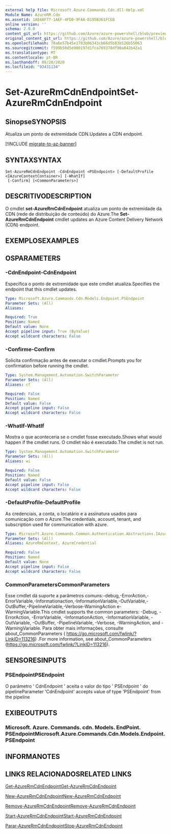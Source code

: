 ```yaml
---
external help file: Microsoft.Azure.Commands.Cdn.dll-Help.xml
Module Name: AzureRM.Cdn
ms.assetid: 1A84AF77-1AEF-4FD0-9FAA-D195B361FCEB
online version: ''
schema: 2.0.0
content_git_url: https://github.com/Azure/azure-powershell/blob/preview/src/ResourceManager/Cdn/Commands.Cdn/help/Set-AzureRmCdnEndpoint.md
original_content_git_url: https://github.com/Azure/azure-powershell/blob/preview/src/ResourceManager/Cdn/Commands.Cdn/help/Set-AzureRmCdnEndpoint.md
ms.openlocfilehash: 70a6e57b45e1703b06343cb66d5b83b526b55063
ms.sourcegitcommit: f599b50d5e980197d1fca769378df90a842b42a1
ms.translationtype: MT
ms.contentlocale: pt-BR
ms.lasthandoff: 08/20/2020
ms.locfileid: "93431134"
---
```

# <span data-ttu-id="f40b4-101">Set-AzureRmCdnEndpoint</span><span class="sxs-lookup"><span data-stu-id="f40b4-101">Set-AzureRmCdnEndpoint</span></span>

## <span data-ttu-id="f40b4-102">Sinopse</span><span class="sxs-lookup"><span data-stu-id="f40b4-102">SYNOPSIS</span></span>
<span data-ttu-id="f40b4-103">Atualiza um ponto de extremidade CDN.</span><span class="sxs-lookup"><span data-stu-id="f40b4-103">Updates a CDN endpoint.</span></span>

[!INCLUDE [migrate-to-az-banner](../../includes/migrate-to-az-banner.md)]

## <span data-ttu-id="f40b4-104">SYNTAX</span><span class="sxs-lookup"><span data-stu-id="f40b4-104">SYNTAX</span></span>

```
Set-AzureRmCdnEndpoint -CdnEndpoint <PSEndpoint> [-DefaultProfile <IAzureContextContainer>] [-WhatIf]
 [-Confirm] [<CommonParameters>]
```

## <span data-ttu-id="f40b4-105">DESCRITIVO</span><span class="sxs-lookup"><span data-stu-id="f40b4-105">DESCRIPTION</span></span>
<span data-ttu-id="f40b4-106">O cmdlet **set-AzureRmCdnEndpoint** atualiza um ponto de extremidade da CDN (rede de distribuição de conteúdo) do Azure.</span><span class="sxs-lookup"><span data-stu-id="f40b4-106">The **Set-AzureRmCdnEndpoint** cmdlet updates an Azure Content Delivery Network (CDN) endpoint.</span></span>

## <span data-ttu-id="f40b4-107">EXEMPLOS</span><span class="sxs-lookup"><span data-stu-id="f40b4-107">EXAMPLES</span></span>

## <span data-ttu-id="f40b4-108">OS</span><span class="sxs-lookup"><span data-stu-id="f40b4-108">PARAMETERS</span></span>

### <span data-ttu-id="f40b4-109">-CdnEndpoint</span><span class="sxs-lookup"><span data-stu-id="f40b4-109">-CdnEndpoint</span></span>
<span data-ttu-id="f40b4-110">Especifica o ponto de extremidade que este cmdlet atualiza.</span><span class="sxs-lookup"><span data-stu-id="f40b4-110">Specifies the endpoint that this cmdlet updates.</span></span>

```yaml
Type: Microsoft.Azure.Commands.Cdn.Models.Endpoint.PSEndpoint
Parameter Sets: (All)
Aliases: 

Required: True
Position: Named
Default value: None
Accept pipeline input: True (ByValue)
Accept wildcard characters: False
```

### <span data-ttu-id="f40b4-111">-Confirme</span><span class="sxs-lookup"><span data-stu-id="f40b4-111">-Confirm</span></span>
<span data-ttu-id="f40b4-112">Solicita confirmação antes de executar o cmdlet.</span><span class="sxs-lookup"><span data-stu-id="f40b4-112">Prompts you for confirmation before running the cmdlet.</span></span>

```yaml
Type: System.Management.Automation.SwitchParameter
Parameter Sets: (All)
Aliases: cf

Required: False
Position: Named
Default value: False
Accept pipeline input: False
Accept wildcard characters: False
```

### <span data-ttu-id="f40b4-113">-WhatIf</span><span class="sxs-lookup"><span data-stu-id="f40b4-113">-WhatIf</span></span>
<span data-ttu-id="f40b4-114">Mostra o que aconteceria se o cmdlet fosse executado.</span><span class="sxs-lookup"><span data-stu-id="f40b4-114">Shows what would happen if the cmdlet runs.</span></span>
<span data-ttu-id="f40b4-115">O cmdlet não é executado.</span><span class="sxs-lookup"><span data-stu-id="f40b4-115">The cmdlet is not run.</span></span>

```yaml
Type: System.Management.Automation.SwitchParameter
Parameter Sets: (All)
Aliases: wi

Required: False
Position: Named
Default value: False
Accept pipeline input: False
Accept wildcard characters: False
```

### <span data-ttu-id="f40b4-116">-DefaultProfile</span><span class="sxs-lookup"><span data-stu-id="f40b4-116">-DefaultProfile</span></span>
<span data-ttu-id="f40b4-117">As credenciais, a conta, o locatário e a assinatura usados para comunicação com o Azure.</span><span class="sxs-lookup"><span data-stu-id="f40b4-117">The credentials, account, tenant, and subscription used for communication with azure.</span></span>

```yaml
Type: Microsoft.Azure.Commands.Common.Authentication.Abstractions.IAzureContextContainer
Parameter Sets: (All)
Aliases: AzureRmContext, AzureCredential

Required: False
Position: Named
Default value: None
Accept pipeline input: False
Accept wildcard characters: False
```

### <span data-ttu-id="f40b4-118">CommonParameters</span><span class="sxs-lookup"><span data-stu-id="f40b4-118">CommonParameters</span></span>
<span data-ttu-id="f40b4-119">Esse cmdlet dá suporte a parâmetros comuns:-debug,-ErrorAction,-ErrorVariable,-Informationaction,-InformationVariable,-OutVariable,-OutBuffer,-PipelineVariable,-Verbose-WarningAction e-WarningVariable.</span><span class="sxs-lookup"><span data-stu-id="f40b4-119">This cmdlet supports the common parameters: -Debug, -ErrorAction, -ErrorVariable, -InformationAction, -InformationVariable, -OutVariable, -OutBuffer, -PipelineVariable, -Verbose, -WarningAction, and -WarningVariable.</span></span> <span data-ttu-id="f40b4-120">Para obter mais informações, consulte about_CommonParameters ( https://go.microsoft.com/fwlink/?LinkID=113216) .</span><span class="sxs-lookup"><span data-stu-id="f40b4-120">For more information, see about_CommonParameters (https://go.microsoft.com/fwlink/?LinkID=113216).</span></span>

## <span data-ttu-id="f40b4-121">SENSORES</span><span class="sxs-lookup"><span data-stu-id="f40b4-121">INPUTS</span></span>

### <span data-ttu-id="f40b4-122">PSEndpoint</span><span class="sxs-lookup"><span data-stu-id="f40b4-122">PSEndpoint</span></span>
<span data-ttu-id="f40b4-123">O parâmetro ' CdnEndpoint ' aceita o valor do tipo ' PSEndpoint ' do pipeline</span><span class="sxs-lookup"><span data-stu-id="f40b4-123">Parameter 'CdnEndpoint' accepts value of type 'PSEndpoint' from the pipeline</span></span>

## <span data-ttu-id="f40b4-124">EXIBE</span><span class="sxs-lookup"><span data-stu-id="f40b4-124">OUTPUTS</span></span>

### <span data-ttu-id="f40b4-125">Microsoft. Azure. Commands. cdn. Models. EndPoint. PSEndpoint</span><span class="sxs-lookup"><span data-stu-id="f40b4-125">Microsoft.Azure.Commands.Cdn.Models.Endpoint.PSEndpoint</span></span>

## <span data-ttu-id="f40b4-126">INFORMA</span><span class="sxs-lookup"><span data-stu-id="f40b4-126">NOTES</span></span>

## <span data-ttu-id="f40b4-127">LINKS RELACIONADOS</span><span class="sxs-lookup"><span data-stu-id="f40b4-127">RELATED LINKS</span></span>

[<span data-ttu-id="f40b4-128">Get-AzureRmCdnEndpoint</span><span class="sxs-lookup"><span data-stu-id="f40b4-128">Get-AzureRmCdnEndpoint</span></span>](./Get-AzureRmCdnEndpoint.md)

[<span data-ttu-id="f40b4-129">New-AzureRmCdnEndpoint</span><span class="sxs-lookup"><span data-stu-id="f40b4-129">New-AzureRmCdnEndpoint</span></span>](./New-AzureRmCdnEndpoint.md)

[<span data-ttu-id="f40b4-130">Remove-AzureRmCdnEndpoint</span><span class="sxs-lookup"><span data-stu-id="f40b4-130">Remove-AzureRmCdnEndpoint</span></span>](./Remove-AzureRmCdnEndpoint.md)

[<span data-ttu-id="f40b4-131">Start-AzureRmCdnEndpoint</span><span class="sxs-lookup"><span data-stu-id="f40b4-131">Start-AzureRmCdnEndpoint</span></span>](./Start-AzureRmCdnEndpoint.md)

[<span data-ttu-id="f40b4-132">Parar-AzureRmCdnEndpoint</span><span class="sxs-lookup"><span data-stu-id="f40b4-132">Stop-AzureRmCdnEndpoint</span></span>](./Stop-AzureRmCdnEndpoint.md)



